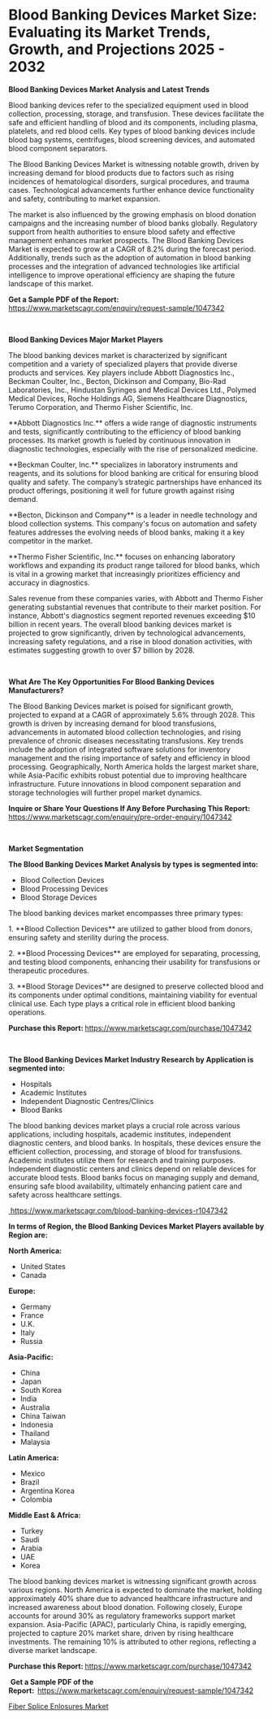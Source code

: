 <p><h1>Blood Banking Devices Market Size: Evaluating its Market Trends, Growth, and Projections 2025 - 2032</h1></p><p><strong>Blood Banking Devices Market Analysis and Latest Trends</strong></p>
<p><p>Blood banking devices refer to the specialized equipment used in blood collection, processing, storage, and transfusion. These devices facilitate the safe and efficient handling of blood and its components, including plasma, platelets, and red blood cells. Key types of blood banking devices include blood bag systems, centrifuges, blood screening devices, and automated blood component separators.</p><p>The Blood Banking Devices Market is witnessing notable growth, driven by increasing demand for blood products due to factors such as rising incidences of hematological disorders, surgical procedures, and trauma cases. Technological advancements further enhance device functionality and safety, contributing to market expansion. </p><p>The market is also influenced by the growing emphasis on blood donation campaigns and the increasing number of blood banks globally. Regulatory support from health authorities to ensure blood safety and effective management enhances market prospects. The Blood Banking Devices Market is expected to grow at a CAGR of 8.2% during the forecast period. Additionally, trends such as the adoption of automation in blood banking processes and the integration of advanced technologies like artificial intelligence to improve operational efficiency are shaping the future landscape of this market.</p></p>
<p><strong>Get a Sample PDF of the Report:&nbsp;</strong> <a href="https://www.marketscagr.com/enquiry/request-sample/1047342?utm_campaign=3263&utm_medium=2&utm_source=Github&utm_content=ia&utm_term=22032025&utm_id=blood-banking-devices">https://www.marketscagr.com/enquiry/request-sample/1047342</a></p>
<p>&nbsp;</p>
<p><strong>Blood Banking Devices Major Market Players</strong></p>
<p><p>The blood banking devices market is characterized by significant competition and a variety of specialized players that provide diverse products and services. Key players include Abbott Diagnostics Inc., Beckman Coulter, Inc., Becton, Dickinson and Company, Bio-Rad Laboratories, Inc., Hindustan Syringes and Medical Devices Ltd., Polymed Medical Devices, Roche Holdings AG, Siemens Healthcare Diagnostics, Terumo Corporation, and Thermo Fisher Scientific, Inc.</p><p>**Abbott Diagnostics Inc.** offers a wide range of diagnostic instruments and tests, significantly contributing to the efficiency of blood banking processes. Its market growth is fueled by continuous innovation in diagnostic technologies, especially with the rise of personalized medicine. </p><p>**Beckman Coulter, Inc.** specializes in laboratory instruments and reagents, and its solutions for blood banking are critical for ensuring blood quality and safety. The company’s strategic partnerships have enhanced its product offerings, positioning it well for future growth against rising demand.</p><p>**Becton, Dickinson and Company** is a leader in needle technology and blood collection systems. This company's focus on automation and safety features addresses the evolving needs of blood banks, making it a key competitor in the market.</p><p>**Thermo Fisher Scientific, Inc.** focuses on enhancing laboratory workflows and expanding its product range tailored for blood banks, which is vital in a growing market that increasingly prioritizes efficiency and accuracy in diagnostics.</p><p>Sales revenue from these companies varies, with Abbott and Thermo Fisher generating substantial revenues that contribute to their market position. For instance, Abbott's diagnostics segment reported revenues exceeding $10 billion in recent years. The overall blood banking devices market is projected to grow significantly, driven by technological advancements, increasing safety regulations, and a rise in blood donation activities, with estimates suggesting growth to over $7 billion by 2028.</p></p>
<p>&nbsp;</p>
<p><strong>What Are The Key Opportunities For Blood Banking Devices Manufacturers?</strong></p>
<p><p>The Blood Banking Devices market is poised for significant growth, projected to expand at a CAGR of approximately 5.6% through 2028. This growth is driven by increasing demand for blood transfusions, advancements in automated blood collection technologies, and rising prevalence of chronic diseases necessitating transfusions. Key trends include the adoption of integrated software solutions for inventory management and the rising importance of safety and efficiency in blood processing. Geographically, North America holds the largest market share, while Asia-Pacific exhibits robust potential due to improving healthcare infrastructure. Future innovations in blood component separation and storage technologies will further propel market dynamics.</p></p>
<p><strong>Inquire or Share Your Questions If Any Before Purchasing This Report:</strong> <a href="https://www.marketscagr.com/enquiry/pre-order-enquiry/1047342?utm_campaign=3263&utm_medium=2&utm_source=Github&utm_content=ia&utm_term=22032025&utm_id=blood-banking-devices">https://www.marketscagr.com/enquiry/pre-order-enquiry/1047342</a></p>
<p>&nbsp;</p>
<p><strong>Market Segmentation</strong></p>
<p><strong>The Blood Banking Devices Market Analysis by types is segmented into:</strong></p>
<p><ul><li>Blood Collection Devices</li><li>Blood Processing Devices</li><li>Blood Storage Devices</li></ul></p>
<p><p>The blood banking devices market encompasses three primary types: </p><p>1. **Blood Collection Devices** are utilized to gather blood from donors, ensuring safety and sterility during the process.</p><p>2. **Blood Processing Devices** are employed for separating, processing, and testing blood components, enhancing their usability for transfusions or therapeutic procedures.</p><p>3. **Blood Storage Devices** are designed to preserve collected blood and its components under optimal conditions, maintaining viability for eventual clinical use. Each type plays a critical role in efficient blood banking operations.</p></p>
<p><strong>Purchase this Report:&nbsp;</strong><a href="https://www.marketscagr.com/purchase/1047342?utm_campaign=3263&utm_medium=2&utm_source=Github&utm_content=ia&utm_term=22032025&utm_id=blood-banking-devices">https://www.marketscagr.com/purchase/1047342</a></p>
<p>&nbsp;</p>
<p><strong>The Blood Banking Devices Market Industry Research by Application is segmented into:</strong></p>
<p><ul><li>Hospitals</li><li>Academic Institutes</li><li>Independent Diagnostic Centres/Clinics</li><li>Blood Banks</li></ul></p>
<p><p>The blood banking devices market plays a crucial role across various applications, including hospitals, academic institutes, independent diagnostic centers, and blood banks. In hospitals, these devices ensure the efficient collection, processing, and storage of blood for transfusions. Academic institutes utilize them for research and training purposes. Independent diagnostic centers and clinics depend on reliable devices for accurate blood tests. Blood banks focus on managing supply and demand, ensuring safe blood availability, ultimately enhancing patient care and safety across healthcare settings.</p></p>
<p><a href="https://www.marketscagr.com/blood-banking-devices-r1047342?utm_campaign=3263&utm_medium=2&utm_source=Github&utm_content=ia&utm_term=22032025&utm_id=blood-banking-devices">&nbsp;https://www.marketscagr.com/blood-banking-devices-r1047342</a></p>
<p><strong>In terms of Region, the Blood Banking Devices Market Players available by Region are:</strong></p>
<p>
    <p> <strong> North America: </strong>
        <ul>
            <li>United States</li>
            <li>Canada</li>
        </ul>
        </p> 
    <p> <strong> Europe: </strong>
        <ul>
            <li>Germany</li>
            <li>France</li>
            <li>U.K.</li>
            <li>Italy</li>
            <li>Russia</li>
        </ul>
        </p> 
    <p> <strong> Asia-Pacific: </strong>
        <ul>
            <li>China</li>
            <li>Japan</li>
            <li>South Korea</li>
            <li>India</li>
            <li>Australia</li>
            <li>China Taiwan</li>
            <li>Indonesia</li>
            <li>Thailand</li>
            <li>Malaysia</li>
        </ul>
        </p> 
    <p> <strong> Latin America: </strong>
        <ul>
            <li>Mexico</li>
            <li>Brazil</li>
            <li>Argentina Korea</li>
            <li>Colombia</li>
        </ul>
        </p> 
    <p> <strong> Middle East & Africa: </strong>
        <ul>
            <li>Turkey</li>
            <li>Saudi</li>
            <li>Arabia</li>
            <li>UAE</li>
            <li>Korea</li>
        </ul>
    </p>
    </p>
<p><p>The blood banking devices market is witnessing significant growth across various regions. North America is expected to dominate the market, holding approximately 40% share due to advanced healthcare infrastructure and increased awareness about blood donation. Following closely, Europe accounts for around 30% as regulatory frameworks support market expansion. Asia-Pacific (APAC), particularly China, is rapidly emerging, projected to capture 20% market share, driven by rising healthcare investments. The remaining 10% is attributed to other regions, reflecting a diverse market landscape.</p></p>
<p><strong>Purchase this Report: </strong><a href="https://www.marketscagr.com/purchase/1047342?utm_campaign=3263&utm_medium=2&utm_source=Github&utm_content=ia&utm_term=22032025&utm_id=blood-banking-devices">https://www.marketscagr.com/purchase/1047342</a></p>
<p>&nbsp;<strong>Get a Sample PDF of the Report:&nbsp;&nbsp;</strong><a href="https://www.marketscagr.com/enquiry/request-sample/1047342?utm_campaign=3263&utm_medium=2&utm_source=Github&utm_content=ia&utm_term=22032025&utm_id=blood-banking-devices">https://www.marketscagr.com/enquiry/request-sample/1047342</a></p>
<p><strong></strong></p>
<p><p><a href="https://github.com/mateyappiazo/Market-Research-Report-List-1/blob/main/fiber-splice-enlosures-market.md?utm_campaign=3263&utm_medium=2&utm_source=Github&utm_content=ia&utm_term=22032025&utm_id=blood-banking-devices">Fiber Splice Enlosures Market</a></p></p>